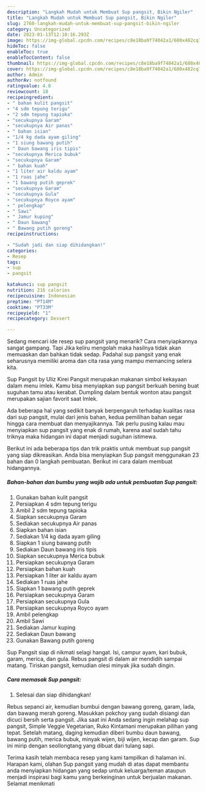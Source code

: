 ```yaml
---
description: "Langkah Mudah untuk Membuat Sup pangsit, Bikin Ngiler"
title: "Langkah Mudah untuk Membuat Sup pangsit, Bikin Ngiler"
slug: 2760-langkah-mudah-untuk-membuat-sup-pangsit-bikin-ngiler
category: Uncategorized
date: 2023-01-13T12:10:16.293Z
image: https://img-global.cpcdn.com/recipes/c8e18ba9f74042a1/680x482cq70/sup-pangsit-foto-resep-utama.jpg
hideToc: false
enableToc: true
enableTocContent: false
thumbnail: https://img-global.cpcdn.com/recipes/c8e18ba9f74042a1/680x482cq70/sup-pangsit-foto-resep-utama.jpg
cover: https://img-global.cpcdn.com/recipes/c8e18ba9f74042a1/680x482cq70/sup-pangsit-foto-resep-utama.jpg
author: Admin
authorAv: notfound
ratingvalue: 4.8
reviewcount: 18
recipeingredient:
- " bahan kulit pangsit"
- "4 sdm tepung terigu"
- "2 sdm tepung tapioka"
- "secukupnya Garam"
- "secukupnya Air panas"
- " bahan isian"
- "1/4 kg dada ayam giling"
- "1 siung bawang putih"
- " Daun bawang iris tipis"
- "secukupnya Merica bubuk"
- "secukupnya Garam"
- " bahan kuah"
- "1 liter air kaldu ayam"
- "1 ruas jahe"
- "1 bawang putih geprek"
- "secukupnya Garam"
- "secukupnya Gula"
- "secukupnya Royco ayam"
- " pelengkap"
- " Sawi"
- " Jamur kuping"
- " Daun bawang"
- " Bawang putih goreng"
recipeinstructions:

- "Sudah jadi dan siap dihidangkan!"
categories:
- Resep
tags:
- sup
- pangsit

katakunci: sup pangsit 
nutrition: 216 calories
recipecuisine: Indonesian
preptime: "PT14M"
cooktime: "PT33M"
recipeyield: "1"
recipecategory: Dessert

---
```



Sedang mencari ide resep sup pangsit yang menarik? Cara menyiapkannya sangat gampang. Tapi Jika keliru mengolah maka hasilnya tidak akan memuaskan dan bahkan tidak sedap. Padahal sup pangsit yang enak seharusnya memiliki aroma dan cita rasa yang mampu memancing selera kita.


Sup Pangsit by Uliz Kirei Pangsit merupakan makanan simbol kekayaan dalam menu imlek. Kamu bisa menyiapkan sup pangsit berkuah bening buat suguhan tamu atau kerabat. Dumpling dalam bentuk wonton atau pangsit merupakan sajian favorit saat Imlek.

Ada beberapa hal yang sedikit banyak berpengaruh terhadap kualitas rasa dari sup pangsit, mulai dari jenis bahan, kedua pemilihan bahan segar hingga cara membuat dan menyajikannya. Tak perlu pusing kalau mau menyiapkan sup pangsit yang enak di rumah, karena asal sudah tahu triknya maka hidangan ini dapat menjadi suguhan istimewa.


Berikut ini ada beberapa tips dan trik praktis untuk membuat sup pangsit yang siap dikreasikan. Anda bisa menyiapkan Sup pangsit menggunakan 23 bahan dan 0 langkah pembuatan. Berikut ini cara dalam membuat hidangannya.

<!--inarticleads1-->

##### Bahan-bahan dan bumbu yang wajib ada untuk pembuatan Sup pangsit:

1. Gunakan  bahan kulit pangsit
1. Persiapkan 4 sdm tepung terigu
1. Ambil 2 sdm tepung tapioka
1. Siapkan secukupnya Garam
1. Sediakan secukupnya Air panas
1. Siapkan  bahan isian
1. Sediakan 1/4 kg dada ayam giling
1. Siapkan 1 siung bawang putih
1. Sediakan  Daun bawang iris tipis
1. Siapkan secukupnya Merica bubuk
1. Persiapkan secukupnya Garam
1. Persiapkan  bahan kuah
1. Persiapkan 1 liter air kaldu ayam
1. Sediakan 1 ruas jahe
1. Siapkan 1 bawang putih geprek
1. Persiapkan secukupnya Garam
1. Persiapkan secukupnya Gula
1. Persiapkan secukupnya Royco ayam
1. Ambil  pelengkap
1. Ambil  Sawi
1. Sediakan  Jamur kuping
1. Sediakan  Daun bawang
1. Gunakan  Bawang putih goreng


Sup Pangsit siap di nikmati selagi hangat. Isi, campur ayam, kari bubuk, garam, merica, dan gula. Rebus pangsit di dalam air mendidih sampai matang. Tiriskan pangsit, kemudian olesi minyak jika sudah dingin. 

<!--inarticleads2-->

##### Cara memasak Sup pangsit:


1. Selesai dan siap dihidangkan!

Rebus sepanci air, kemudian bumbui dengan bawang goreng, garam, lada, dan bawang merah goreng. Masukkan pokchoy yang sudah disiangi dan dicuci bersih serta pangsit. Jika saat ini Anda sedang ingin melahap sup pangsit, Simple Veggie Vegetarian, Ruko Kintamani merupakan pilihan yang tepat. Setelah matang, daging kemudian diberi bumbu daun bawang, bawang putih, merica bubuk, minyak wijen, biji wijen, kecap dan garam. Sup ini mirip dengan seollongtang yang dibuat dari tulang sapi. 

Terima kasih telah membaca resep yang kami tampilkan di halaman ini. Harapan kami, olahan Sup pangsit yang mudah di atas dapat membantu anda menyiapkan hidangan yang sedap untuk keluarga/teman ataupun menjadi inspirasi bagi kamu yang berkeinginan untuk berjualan makanan. Selamat menikmati
